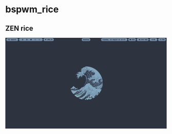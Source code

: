 # bspwm_rice

## ZEN rice

![zen/Screenshot 2023-08-15 14:47:23.png](https://github.com/O5wald/bspwm_rice/blob/main/zen/Screenshot%202023-08-15%2014%3A47%3A23.png)
